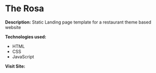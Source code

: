 # The Rosa

**Description:**
Static Landing page template for a restaurant theme based website

**Technologies used:**

- HTML
- CSS
- JavaScript

**Visit Site:**
